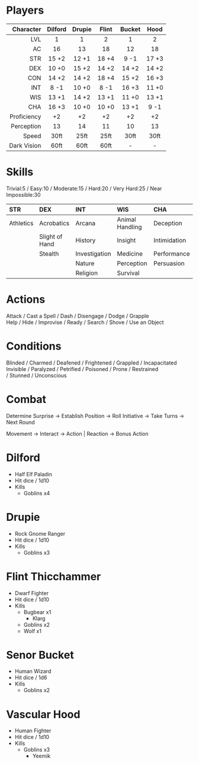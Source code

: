 # Players

| Character   | Dilford | Drupie | Flint | Bucket | Hood  |
| ---:        | :-----: | :----: | :---: | :----: | :---: |
| LVL         |       1 |      1 |     2 |      1 |     2 |
| AC          |      16 |     13 |    18 |     12 |    18 |
| STR         | 15   +2 | 12  +1 | 18 +4 |  9  -1 | 17 +3 |
| DEX         | 10   +0 | 15  +2 | 14 +2 | 14  +2 | 14 +2 |
| CON         | 14   +2 | 14  +2 | 18 +4 | 15  +2 | 16 +3 |
| INT         |  8   -1 | 10  +0 |  8 -1 | 16  +3 | 11 +0 |
| WIS         | 13   +1 | 14  +2 | 13 +1 | 11  +0 | 13 +1 |
| CHA         | 16   +3 | 10  +0 | 10 +0 | 13  +1 |  9 -1 |
| Proficiency |      +2 |     +2 |    +2 |     +2 |    +2 |
| Perception  |      13 |     14 |    11 |     10 |    13 |
| Speed       |    30ft |   25ft |  25ft |   30ft |  30ft |
| Dark Vision |    60ft |   60ft |  60ft |      - |     - |

# Skills
Trivial:5 / Easy:10 / Moderate:15 / Hard:20 / Very Hard:25 / Near Impossible:30

| STR       | DEX            | INT           | WIS             | CHA          |
| :--       | :--            | :--           | :--             | :--          |
| Athletics | Acrobatics     | Arcana        | Animal Handling | Deception    |
|           | Slight of Hand | History       | Insight         | Intimidation |
|           | Stealth        | Investigation | Medicine        | Performance  |
|           |                | Nature        | Perception      | Persuasion   |
|           |                | Religion      | Survival        |              |

# Actions
Attack / Cast a Spell / Dash / Disengage / Dodge / Grapple\
Help / Hide / Improvise / Ready / Search / Shove / Use an Object

# Conditions
Blinded / Charmed / Deafened / Frightened / Grappled / Incapacitated\
Invisible / Paralyzed / Petrified / Poisoned / Prone / Restrained\
/ Stunned / Unconscious

# Combat
Determine Surprise -> Establish Position -> Roll Initiative -> Take Turns -> Next Round

Movement -> Interact -> Action | Reaction -> Bonus Action

# Dilford
- Half Elf Paladin
- Hit dice / 1d10
- Kills
  - Goblins x4

# Drupie
- Rock Gnome Ranger
- Hit dice / 1d10
- Kills
  - Goblins x3

# Flint Thicchammer
- Dwarf Fighter
- Hit dice / 1d10
- Kills
  - Bugbear x1
      - Klarg
  - Goblins x2
  - Wolf x1

# Senor Bucket
- Human Wizard
- Hit dice / 1d6
- Kills
  - Goblins x2

# Vascular Hood
- Human Fighter
- Hit dice / 1d10
- Kills
  - Goblins x3
      - Yeemik

